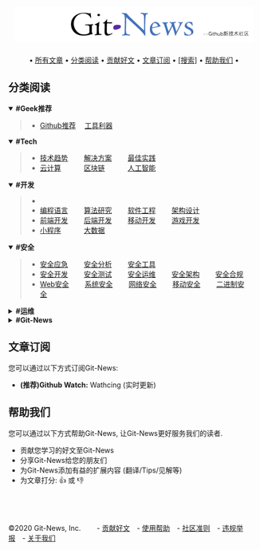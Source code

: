 <h1 align="center">
  	<a href="https://git-news.github.io"><img src="./.git-news/logo.png" alt="Git-News" width="480"></a>
</h1>
<div align="center">
		•
  		<a href="https://github.com/Git-News-Official/git-news.github.io/issues">所有文章</a> •
  		<a href="#分类阅读">分类阅读</a> •
		<a href="https://github.com/Git-News-Official/git-news.github.io/issues/new/choose">贡献好文</a> •
		<a href="#文章订阅">文章订阅</a> •
  		<a href="https://github.com/Git-News-Official/git-news.github.io/issues">[搜索]</a> •
		<a href="#帮助我们">帮助我们</a>
		•
</div>


## 分类阅读

<details open>
	<summary><strong> #Geek推荐 </strong></summary>
	<blockquote>
	<ul>
	<li>
		<a href="https://github.com/Git-News-Official/git-news.github.io/labels/Github推荐" target="_blank">Github推荐</a>&emsp;
		<a href="https://github.com/Git-News-Official/git-news.github.io/labels/工具利器" target="_blank">工具利器</a>&emsp;&emsp;
	</li>
	</ul>
	</blockquote>
</details>


<details open>
	<summary><strong> #Tech </strong></summary>
	<blockquote>
	<ul>
		<li>
			<a href="https://github.com/Git-News-Official/git-news.github.io/labels/技术趋势" target="_blank">技术趋势</a>&emsp;&emsp;
			<a href="https://github.com/Git-News-Official/git-news.github.io/labels/解决方案" target="_blank">解决方案</a>&emsp;&emsp;
			<a href="https://github.com/Git-News-Official/git-news.github.io/labels/最佳实践" target="_blank">最佳实践</a>&emsp;&emsp;
		</li>
		<li>
			<a href="https://github.com/Git-News-Official/git-news.github.io/labels/云计算" target="_blank">云计算</a>&emsp;&emsp;&emsp;
			<a href="https://github.com/Git-News-Official/git-news.github.io/labels/区块链" target="_blank">区块链</a>&emsp;&emsp;&emsp;
			<a href="https://github.com/Git-News-Official/git-news.github.io/labels/人工智能" target="_blank">人工智能</a>&emsp;&emsp;
		</li>
	</ul>
	</blockquote>
</details>

<details open>
	<summary><strong> #开发 </strong></summary>
	<blockquote>
	<ul>
		<li>
		<li>
			<a href="https://github.com/Git-News-Official/git-news.github.io/labels/编程语言" target="_blank">编程语言</a>&emsp;&emsp;
			<a href="https://github.com/Git-News-Official/git-news.github.io/labels/算法研究" target="_blank">算法研究</a>&emsp;&emsp;
			<a href="https://github.com/Git-News-Official/git-news.github.io/labels/软件工程" target="_blank">软件工程</a>&emsp;&emsp;
			<a href="https://github.com/Git-News-Official/git-news.github.io/labels/架构设计" target="_blank">架构设计</a>&emsp;&emsp;
		</li>
		<li>
			<a href="https://github.com/Git-News-Official/git-news.github.io/labels/前端开发" target="_blank">前端开发</a>&emsp;&emsp;
			<a href="https://github.com/Git-News-Official/git-news.github.io/labels/后端开发" target="_blank">后端开发</a>&emsp;&emsp;
			<a href="https://github.com/Git-News-Official/git-news.github.io/labels/移动开发" target="_blank">移动开发</a>&emsp;&emsp;
			<a href="https://github.com/Git-News-Official/git-news.github.io/labels/游戏开发" target="_blank">游戏开发</a>&emsp;&emsp;
		</li>
		<li>
			<a href="https://github.com/Git-News-Official/git-news.github.io/labels/小程序" target="_blank">小程序</a>&emsp;&emsp;&emsp;
			<a href="https://github.com/Git-News-Official/git-news.github.io/labels/大数据" target="_blank">大数据</a>&emsp;&emsp;&emsp;
		</li>
	</ul>
	</blockquote>
</details>


<details open>
	<summary><strong> #安全 </strong></summary>
	<blockquote>
	<ul>
		<li>
			<a href="https://github.com/Git-News-Official/git-news.github.io/labels/安全应急" target="_blank">安全应急</a>&emsp;&emsp;
			<a href="https://github.com/Git-News-Official/git-news.github.io/labels/安全分析" target="_blank">安全分析</a>&emsp;&emsp;
			<a href="https://github.com/Git-News-Official/git-news.github.io/labels/安全工具" target="_blank">安全工具</a>&emsp;&emsp;
		</li>
		<li>
			<a href="https://github.com/Git-News-Official/git-news.github.io/labels/安全开发" target="_blank">安全开发</a>&emsp;&emsp;
			<a href="https://github.com/Git-News-Official/git-news.github.io/labels/安全测试" target="_blank">安全测试</a>&emsp;&emsp;
			<a href="https://github.com/Git-News-Official/git-news.github.io/labels/安全运维" target="_blank">安全运维</a>&emsp;&emsp;
			<a href="https://github.com/Git-News-Official/git-news.github.io/labels/安全架构" target="_blank">安全架构</a>&emsp;&emsp;
			<a href="https://github.com/Git-News-Official/git-news.github.io/labels/安全合规" target="_blank">安全合规</a>&emsp;&emsp;
		</li>
		<li>
			<a href="https://github.com/Git-News-Official/git-news.github.io/labels/Web安全" target="_blank">Web安全</a>&emsp;&emsp;
			<a href="https://github.com/Git-News-Official/git-news.github.io/labels/系统安全" target="_blank">系统安全</a>&emsp;&emsp;
			<a href="https://github.com/Git-News-Official/git-news.github.io/labels/网络安全" target="_blank">网络安全</a>&emsp;&emsp;
			<a href="https://github.com/Git-News-Official/git-news.github.io/labels/移动安全" target="_blank">移动安全</a>&emsp;&emsp;
			<a href="https://github.com/Git-News-Official/git-news.github.io/labels/二进制安全" target="_blank">二进制安全</a>&emsp;&emsp;
		</li>
	</ul>
	</blockquote>
</details>

<details>
	<summary><strong> #运维 </strong></summary>
	<blockquote>
	<ul>
		<li>
			<a href="https://github.com/Git-News-Official/git-news.github.io/labels/Unix系统" target="_blank">Unix系统</a>&emsp;&emsp;
			<a href="https://github.com/Git-News-Official/git-news.github.io/labels/Win系统" target="_blank">Win 系统</a>&emsp;&emsp;
			<a href="https://github.com/Git-News-Official/git-news.github.io/labels/网络通信" target="_blank">网络通信</a>&emsp;&emsp;
			<a href="https://github.com/Git-News-Official/git-news.github.io/labels/数据库" target="_blank">数据库</a>&emsp;&emsp;&emsp;
		</li>
		<li>
			<a href="https://github.com/Git-News-Official/git-news.github.io/labels/虚拟化" target="_blank">虚拟化</a>&emsp;&emsp;&emsp;
			<a href="https://github.com/Git-News-Official/git-news.github.io/labels/微服务" target="_blank">微服务</a>&emsp;&emsp;&emsp;
			<a href="https://github.com/Git-News-Official/git-news.github.io/labels/自动化" target="_blank">自动化&emsp;</a>&emsp;&emsp;
			<a href="https://github.com/Git-News-Official/git-news.github.io/labels/运维监控" target="_blank">运维监控</a>&emsp;&emsp;
			<a href="https://github.com/Git-News-Official/git-news.github.io/labels/性能优化" target="_blank">性能优化</a>&emsp;&emsp;
		</li>
	</ul>
	</blockquote>
</details>

<details>
	<summary><strong> #Git-News </strong></summary>
	<blockquote>
	<ul>
		<li>
			<a href="https://github.com/Git-News-Official/git-news.github.io/labels/Git-News社区" target="_blank">Git-News社区</a>&emsp;&emsp;
		</li>
	</ul>
	</blockquote>
</details>


## 文章订阅
您可以通过以下方式订阅Git-News:

- **(推荐)Github Watch:** Wathcing (实时更新)


## 帮助我们
您可以通过以下方式帮助Git-News, 让Git-News更好服务我们的读者.

- 贡献您学习的好文至Git-News
- 分享Git-News给您的朋友们
- 为Git-News添加有益的扩展内容 (翻译/Tips/见解等)
- 为文章打分: 👍 或 👎



## &nbsp;
©2020 Git-News, Inc. &emsp;&emsp;- [贡献好文]()&emsp;- [使用帮助]()&emsp;- [社区准则]()&emsp;- [违规举报]()&emsp;- [关于我们]()
